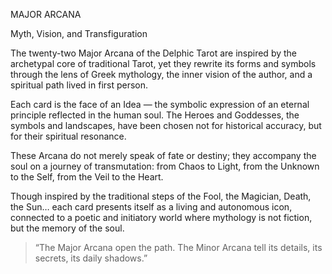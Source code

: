 MAJOR ARCANA

Myth, Vision, and Transfiguration

The twenty-two Major Arcana of the Delphic Tarot are inspired by the archetypal core of traditional Tarot, yet they rewrite its forms and symbols through the lens of Greek mythology, the inner vision of the author, and a spiritual path lived in first person.

Each card is the face of an Idea — the symbolic expression of an eternal principle reflected in the human soul.
The Heroes and Goddesses, the symbols and landscapes, have been chosen not for historical accuracy, but for their spiritual resonance.

These Arcana do not merely speak of fate or destiny; they accompany the soul on a journey of transmutation:
from Chaos to Light, from the Unknown to the Self, from the Veil to the Heart.

Though inspired by the traditional steps of the Fool, the Magician, Death, the Sun… each card presents itself as a living and autonomous icon, connected to a poetic and initiatory world where mythology is not fiction, but the memory of the soul.

> “The Major Arcana open the path.
The Minor Arcana tell its details, its secrets, its daily shadows.”
